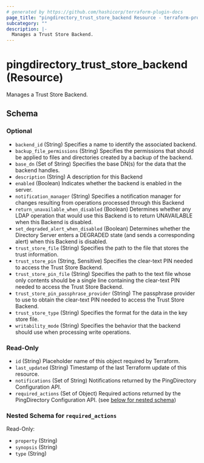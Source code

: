 ```yaml
---
# generated by https://github.com/hashicorp/terraform-plugin-docs
page_title: "pingdirectory_trust_store_backend Resource - terraform-provider-pingdirectory"
subcategory: ""
description: |-
  Manages a Trust Store Backend.
---
```


# pingdirectory_trust_store_backend (Resource)

Manages a Trust Store Backend.



<!-- schema generated by tfplugindocs -->
## Schema

### Optional

- `backend_id` (String) Specifies a name to identify the associated backend.
- `backup_file_permissions` (String) Specifies the permissions that should be applied to files and directories created by a backup of the backend.
- `base_dn` (Set of String) Specifies the base DN(s) for the data that the backend handles.
- `description` (String) A description for this Backend
- `enabled` (Boolean) Indicates whether the backend is enabled in the server.
- `notification_manager` (String) Specifies a notification manager for changes resulting from operations processed through this Backend
- `return_unavailable_when_disabled` (Boolean) Determines whether any LDAP operation that would use this Backend is to return UNAVAILABLE when this Backend is disabled.
- `set_degraded_alert_when_disabled` (Boolean) Determines whether the Directory Server enters a DEGRADED state (and sends a corresponding alert) when this Backend is disabled.
- `trust_store_file` (String) Specifies the path to the file that stores the trust information.
- `trust_store_pin` (String, Sensitive) Specifies the clear-text PIN needed to access the Trust Store Backend.
- `trust_store_pin_file` (String) Specifies the path to the text file whose only contents should be a single line containing the clear-text PIN needed to access the Trust Store Backend.
- `trust_store_pin_passphrase_provider` (String) The passphrase provider to use to obtain the clear-text PIN needed to access the Trust Store Backend.
- `trust_store_type` (String) Specifies the format for the data in the key store file.
- `writability_mode` (String) Specifies the behavior that the backend should use when processing write operations.

### Read-Only

- `id` (String) Placeholder name of this object required by Terraform.
- `last_updated` (String) Timestamp of the last Terraform update of this resource.
- `notifications` (Set of String) Notifications returned by the PingDirectory Configuration API.
- `required_actions` (Set of Object) Required actions returned by the PingDirectory Configuration API. (see [below for nested schema](#nestedatt--required_actions))

<a id="nestedatt--required_actions"></a>
### Nested Schema for `required_actions`

Read-Only:

- `property` (String)
- `synopsis` (String)
- `type` (String)


